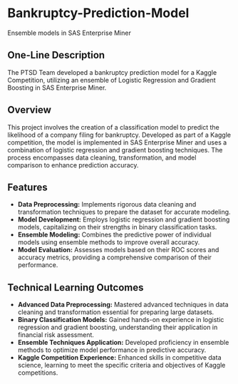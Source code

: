 # Bankruptcy-Prediction-Model
Ensemble models in SAS Enterprise Miner
## One-Line Description
The PTSD Team developed a bankruptcy prediction model for a Kaggle Competition, utilizing an ensemble of Logistic Regression and Gradient Boosting in SAS Enterprise Miner.

## Overview
This project involves the creation of a classification model to predict the likelihood of a company filing for bankruptcy. Developed as part of a Kaggle competition, the model is implemented in SAS Enterprise Miner and uses a combination of logistic regression and gradient boosting techniques. The process encompasses data cleaning, transformation, and model comparison to enhance prediction accuracy.

## Features
- **Data Preprocessing:** Implements rigorous data cleaning and transformation techniques to prepare the dataset for accurate modeling.
- **Model Development:** Employs logistic regression and gradient boosting models, capitalizing on their strengths in binary classification tasks.
- **Ensemble Modeling:** Combines the predictive power of individual models using ensemble methods to improve overall accuracy.
- **Model Evaluation:** Assesses models based on their ROC scores and accuracy metrics, providing a comprehensive comparison of their performance.

## Technical Learning Outcomes
- **Advanced Data Preprocessing:** Mastered advanced techniques in data cleaning and transformation essential for preparing large datasets.
- **Binary Classification Models:** Gained hands-on experience in logistic regression and gradient boosting, understanding their application in financial risk assessment.
- **Ensemble Techniques Application:** Developed proficiency in ensemble methods to optimize model performance in predictive accuracy.
- **Kaggle Competition Experience:** Enhanced skills in competitive data science, learning to meet the specific criteria and objectives of Kaggle competitions.
